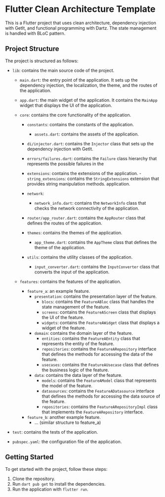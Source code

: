 # Flutter Clean Architecture Template

This is a Flutter project that uses clean architecture, dependency injection with GetIt, and functional programming with Dartz. The state management is handled with BLoC pattern.

## Project Structure

The project is structured as follows:

-   `lib`: contains the main source code of the project.

    -   `main.dart`: the entry point of the application. It sets up the dependency injection, the localization, the theme, and the routes of the application.
    -   `app.dart`: the main widget of the application. It contains the `MainApp` widget that displays the UI of the application.

    -   `core`: contains the core functionality of the application.

        -   `constants`: contains the constants of the application.
            -   `assets.dart`: contains the assets of the application.
        -   `di/injector.dart`: contains the `Injector` class that sets up the dependency injection with GetIt.
        -   `errors/failures.dart`: contains the `Failure` class hierarchy that represents the possible failures in the
        -   `extensions`: contains the extensions of the application. - `string_extensions`: contains the `StringExtensions` extension that provides string manipulation methods.
            application.
        -   `network`:
            -   `network_info.dart`: contains the `NetworkInfo` class that checks the network connectivity of the application.
        -   `router/app_router.dart`: contains the `AppRouter` class that defines the routes of the application.
        -   `themes`: contains the themes of the application.

            -   `app_theme.dart`: contains the `AppTheme` class that defines the theme of the application.

        -   `utils`: contains the utility classes of the application.
            -   `input_converter.dart`: contains the `InputConverter` class that converts the input of the application.

    -   `features`: contains the features of the application.
        -   `feature_a`: an example feature.
            -   `presentation`: contains the presentation layer of the feature.
                -   `blocs`: contains the `FeatureABloc` class that handles the state management of the feature.
                -   `screens`: contains the `FeatureAScreen` class that displays the UI of the feature.
                -   `widgets`: contains the `FeatureAWidget` class that displays a widget of the feature.
            -   `domain`: contains the domain layer of the feature.
                -   `entities`: contains the `FeatureAEntity` class that represents the entity of the feature.
                -   `repositories`: contains the `FeatureARepository` interface that defines the methods for accessing the data of the feature.
                -   `usecases`: contains the `FeatureAUsecase` class that defines the business logic of the feature.
            -   `data`: contains the data layer of the feature.
                -   `models`: contains the `FeatureAModel` class that represents the model of the feature.
                -   `datasources`: contains the `FeatureADatasource` interface that defines the methods for accessing the data source of the feature.
                -   `repositories`: contains the `FeatureARepositoryImpl` class that implements the `FeatureARepository` interface.
        -   `feature_b`: another example feature.
            -   ... (similar structure to feature_a)

-   `test`: contains the tests of the application.
-   `pubspec.yaml`: the configuration file of the application.

## Getting Started

To get started with the project, follow these steps:

1. Clone the repository.
2. Run `dart pub get` to install the dependencies.
3. Run the application with `flutter run`.
